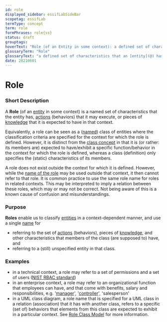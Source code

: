 ```yaml
---
id: role
displayed_sidebar: essifLabSideBar
scopetag: essifLab
termType: concept
term: role
formPhrases: role{ss}
status: draft
grouptags:
hoverText: "Role (of an Entity in some context): a defined set of characteristics that the Entity has in some context, such as responsibilities (Obligations) it may have, Actions (behaviors) it may execute, or pieces of Knowledge that it is expected to have in that context, which are referenced to by a specific (Role-)name."
glossaryTerm: "Role"
glossaryText: "a defined set of characteristics that an [entity](@) has in some context, such as [responsibilities](obligation@) it may have, [action](@) (behaviors) it may execute, or pieces of [knowledge](@) that it is expected to have in that context, which are referenced to by a specific [role name](@)."
date: 20210601
---
```


# Role


### Short Description

A **Role** (of an [entity](@) in some context) is a named set of characteristics that the entity has, [actions](@) (behaviors) that it may execute, or pieces of [knowledge](@) that it is expected to have in that context.

Equivalently, a role can be seen as a ([named](role-name@)) class of entities where the classification criteria are specified for the context for which the role is defined. However, it is distinct from the [class concept](https://en.wikipedia.org/wiki/Class) in that it is (or rather: its members are) expected to have/exhibit a specific function/behavior in the context for which the role is defined, whereas a class (definition) only specifies the (static) characteristics of its members.

A role does not exist outside the context for which it is defined. However, while the [name of the role](role-name@) may be used outside that context, it then cannot refer to that role. It is common practice to use the same role name for roles in related contexts. This may be interpreted to imply a relation between these roles, which may or may not be correct. Not being aware of this is a known cause of confusion and misunderstandings.

### Purpose

**Roles** enable us to classify [entities](@) in a context-dependent manner, and use a single [name](role-name@) for
- referring to the set of [actions](@) (behaviors), pieces of [knowledge](@), and other characteristics that members of the class (are supposed to) have, and
- referring to a (still) unspecified entity in that class.

### Examples

- in a technical context, a role may refer to a set of permissions and a set of users ([NIST RBAC standard](https://csrc.nist.gov/projects/role-based-access-control))
- in an enterprise context, a role may refer to an organizational function that employees can have, and that come with benefits, salary and responsibilities, e.g. '[manager](management@)', '[controller](@)', 'salesperson'
- in a UML class diagram, a role name that is specified for a UML class in a relation (association) that it has with another class, refers to a specific (set of) behaviors that elements from this class are expected to exhibit in a particular context. See [Role Class Model](https://en.wikipedia.org/wiki/Role_Class_Model) for more information.
